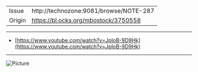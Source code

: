 |          |                                               |
|----------|-----------------------------------------------|
| Issue    | http://technozone:9081/browse/NOTE-287        |
| Origin   | https://bl.ocks.org/mbostock/3750558          |

___

* [https://www.youtube.com/watch?v=JpIoB-9D9Hk](https://www.youtube.com/watch?v=JpIoB-9D9Hk)

___

![Picture](http://i.imgur.com/Nt2oruE.png)